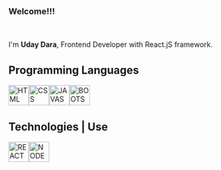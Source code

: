 <h3>Welcome!!!</h3> <br>
<p>I'm <b>Uday Dara</b>, Frontend Developer with React.jS framework.</p>

<h2>Programming Languages</h2>
<div style="display:flex">
  <img style="width:40px" src="https://raw.githubusercontent.com/MarikIshtar007/MarikIshtar007/master/images/html.svg" alt="HTML">
  <img style="width:40px" src="https://raw.githubusercontent.com/MarikIshtar007/MarikIshtar007/master/images/css.svg" alt="CSS">
  <img style="width:40px" src="https://raw.githubusercontent.com/MarikIshtar007/MarikIshtar007/master/images/js.svg" alt="JAVASCRIPT">
  <img style="width:40px" src="https://raw.githubusercontent.com/MarikIshtar007/MarikIshtar007/master/images/bootstrap.svg" alt="BOOTSTRAP">
</div>

<h2>Technologies | Use</h2>
<div style="display:flex">
  <img style="width:40px" src="https://raw.githubusercontent.com/MarikIshtar007/MarikIshtar007/master/images/react.svg" alt="REACT">
  <img style="width:40px" src="https://raw.githubusercontent.com/MarikIshtar007/MarikIshtar007/master/images/nodejs.svg" alt="NODE">
</div>



<!---
udayrajdara/udayrajdara is a ✨ special ✨ repository because its `README.md` (this file) appears on your GitHub profile.
You can click the Preview link to take a look at your changes.
--->
